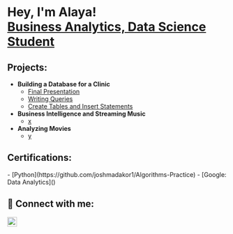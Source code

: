 <h1>Hey, I'm Alaya! <br/><a>
<a href="https://www.linkedin.com/in/alayasirigiri/">Business Analytics, Data Science Student</a>

<h2> Projects:</h2>

- <b>Building a Database for a Clinic</b>
    - [Final Presentation](https://github.com/joshmadakor1/Algorithms-Practice)
    - [Writing Queries]()
    - [Create Tables and Insert Statements]()
- <b>Business Intelligence and Streaming Music</b>
    - [x]()
- <b>Analyzing Movies</b>
    - [y]()
  
<h2> Certifications:</h2>
  - [Python](https://github.com/joshmadakor1/Algorithms-Practice)
  - [Google: Data Analytics]()
  
  
<h2> 🤳 Connect with me:</h2>

[<img align="left" alt="AlayaSirigiri | LinkedIn" width="22px" src="https://cdn.jsdelivr.net/npm/simple-icons@v3/icons/linkedin.svg" />][linkedin]

[linkedin]: https://www.linkedin.com/in/alayasirigiri/

  
<!--
**joshmadakor1/joshmadakor1** is a ✨ _special_ ✨ repository because its `README.md` (this file) appears on your GitHub profile.

Here are some ideas to get you started:

- 🔭 I’m currently working on ...
- 🌱 I’m currently learning ...
- 👯 I’m looking to collaborate on ...
- 🤔 I’m looking for help with ...
- 💬 Ask me about ...
- 📫 How to reach me: ...
- 😄 Pronouns: ...
- ⚡ Fun fact: ...
-->
